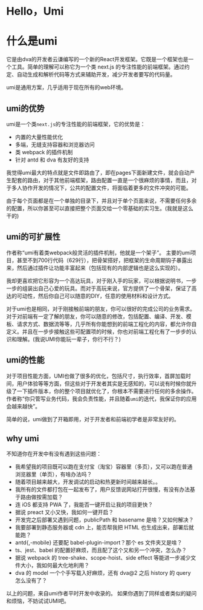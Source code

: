 # Hello，Umi

# 什么是umi

它是由dva的开发者云谦编写的一个新的React开发框架。它既是一个框架也是一个工具。简单的理解可以称它为一个类 next.js 的专注性能的前端框架。通过约定、自动生成和解析代码等方式来辅助开发，减少开发者要写的代码量。

umi是通用方案，几乎适用于现在所有的web环境。

## umi的优势

umi是一个类`next.js`的专注性能的前端框架，它的优势是：

* 内置的大量性能优化
* 多端，无缝支持容器和浏览器访问
* 类 webpack 的插件机制
* 针对 antd 和 dva 有友好的支持

我觉得umi最大的特点就是文件即路由了，即在pages下面新建文件，就会自动产生配套的路由，对于其他前端框架，路由配置一直是一个很麻烦的事情，而且，对于多人协作开发的情况下，公共的配置文件，将面临着更多的文件冲突的可能。

由于每个页面都是在一个单独的目录下，并且对于单个页面来说，不需要任何多余的配置，所以你甚至可以直接把整个页面交给一个零基础的实习生。(我就是这么干的)

## umi的可扩展性

作者称“umi有着类webpack般灵活的插件机制，他就是一个架子”。
主要的umi项目，甚至不到700行代码（629行），把骨架搭好，把框架的生命周期钩子暴露出来，然后通过插件让功能丰富起来（包括现有的内部逻辑也是这么实现的）。

我却更喜欢把它形容为一个高达玩具，对于刚入手的玩家，可以根据说明书，一步一步的组装出自己心爱的玩具。而对于高玩来说，官方提供了一个骨架，保证了高达的可动性，然后你自己可以随意的DIY，任意的使用材料和设计方式。

对于umi也是相同，对于刚接触前端的朋友，你可以很好的完成公司的业务需求。对于对前端有一定了解的朋友，你可以随意的修改，包括配置、编译、开发、模板、请求方式、数据流等等，几乎所有你能想到的前端工程化的内容，都允许你自定义。并且在一步步接触这些可配置项的时候，你也对前端工程化有了一步步的认识和理解。(我说UMI你能玩一辈子，你行不行？)

## umi的性能

对于项目性能方面，UMI也做了很多的优化，包括尺寸，执行效率，首屏加载时间，用户体验等等方面，但这些对于开发者其实是无感知的，可以说有时候你就升级了一下插件版本，你的整个项目就优化了，你根本不需要进行任何的多余操作。作者称“你只管写业务代码，我会负责性能，并且随着`umi`的迭代，我保证你的应用会越来越快”。

简单的说，umi做到了开箱即用，对于开发者和前端初学者是非常友好的。

## why umi

不知道你在开发中有没有遇到这些问题：

* 我希望我的项目既可以跑在支付宝（淘宝）容器里（多页），又可以跑在普通浏览器里（单页），有啥办法吗？
* 随着项目越来越大，开发调试的启动和热更新时间越来越长。。
* 我所有的文件都打包在一起发布了，用户反馈说网站打开很慢，有没有办法基于路由做按需加载？
* 连 iOS 都支持 PWA 了，我能否一键开启让我的项目更快？
* 据说 preact 又小又快，我如何一键开启？
* 开发完之后部署又遇到问题，publicPath 和 basename 是啥？又如何解决？
* 我要部署到静态服务器或 cdn 上，能否帮我把 HTML 也生成出来，部署后就能跑？
* antd{,-mobile} 还要配 babel-plugin-import？那个 es 文件夹又是啥？
* ts、jest、babel 的配置好麻烦，而且配了这个又和另一个冲突，怎么办？
* 据说 webpack 的 tree-shake、scope-hoist、side effect 等能进一步减少文件大小，我如何最大化地利用？
* dva 的 model 一个个手写载入好麻烦，还有 dva@2 之后 history 的 query 怎么没有了？

以上的问题，来自umi作者平时开发中收录的。
如果你遇到了同样或者类似的疑问和烦恼，不妨试试UMI吧。

